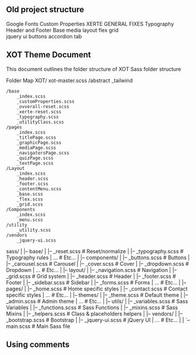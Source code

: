 ## Old project structure

Google Fonts
Custom Properties
XERTE GENERAL FIXES
Typography
Header and Footer
Base
media
layout
    flex
    grid    
jquery ui
    buttons
    accordion
    tab


## XOT Theme Document

This document outlines the folder structure of XOT Sass folder structure

Folder Map
XOT/
    xot-master.scss
    /abstract
        _tailwind

    /base
        _index.scss
        _customProperties.scss
        _ovverall-reset.scss
        _xerte-reset.scss
        _typography.scss
        _utilityClass.scss
    /pages
        _index.scss
        _titlePage.scss
        _graphicPage.scss
        _mediaPage.scss
        _navigatorsPage.scss
        _quizPage.scss
        _textPage.scss
    /Layout
        _index.scss
        _header.scss
        _footer.scss
        _contentMenu.scss
        _base.scss
        _flex.scss
        _grid.scss
    /Components
        _index.scss
        _menu.scss
    /utility
        _utility.scss
    /vendors
        _jquery-ui.scss


sass/
|
|– base/
|   |– _reset.scss       # Reset/normalize
|   |– _typography.scss  # Typography rules
|   ...                  # Etc…
|
|– components/
|   |– _buttons.scss     # Buttons
|   |– _carousel.scss    # Carousel
|   |– _cover.scss       # Cover
|   |– _dropdown.scss    # Dropdown
|   ...                  # Etc…
|
|– layout/
|   |– _navigation.scss  # Navigation
|   |– _grid.scss        # Grid system
|   |– _header.scss      # Header
|   |– _footer.scss      # Footer
|   |– _sidebar.scss     # Sidebar
|   |– _forms.scss       # Forms
|   ...                  # Etc…
|
|– pages/
|   |– _home.scss        # Home specific styles
|   |– _contact.scss     # Contact specific styles
|   ...                  # Etc…
|
|– themes/
|   |– _theme.scss       # Default theme
|   |– _admin.scss       # Admin theme
|   ...                  # Etc…
|
|– utils/
|   |– _variables.scss   # Sass Variables
|   |– _functions.scss   # Sass Functions
|   |– _mixins.scss      # Sass Mixins
|   |– _helpers.scss     # Class & placeholders helpers
|
|– vendors/
|   |– _bootstrap.scss   # Bootstrap
|   |– _jquery-ui.scss   # jQuery UI
|   ...                  # Etc…
|
|
`– main.scss             # Main Sass file


## Using comments
